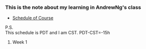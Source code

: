 ### This is the note about my learning in AndrewNg's class

* [Schedule of Course](https://class.coursera.org/ml-008/wiki/CourseSchedule)

P.S.<br>
This schedule is PDT and I am CST. PDT-CST=-15h

1. Week 1

